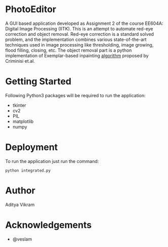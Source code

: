 # PhotoEditor
A GUI based application developed as Assignment 2 of the course EE604A: Digital Image Processing (IITK). This is an attempt to automate red-eye correction and object removal. Red-eye correction is a standard solved problem, and the implementation combines various state-of-the-art techniques used in image processing like thresholding, image growing, flood filling, closing, etc. The object removal part is a python implementation of Exemplar-based inpainting [algorithm](http://ieeexplore.ieee.org/stamp/stamp.jsp?arnumber=1323101) proposed by Criminisi et.al.

# Getting Started
Following Python3 packages will be required to run the application:
* tkinter
* cv2
* PIL
* matplotlib
* numpy

# Deployment
To run the application just run the command:
```
python integrated.py
```

# Author
Aditya Vikram

# Acknowledgements
* @veslam

